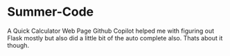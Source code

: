 # Summer-Code
A Quick Calculator Web Page
Github Copilot helped me with figuring out Flask mostly but also did a little bit of the auto complete also. Thats about it though.

